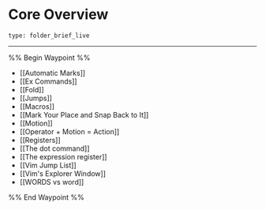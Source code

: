 # Core Overview
 
```ccard
type: folder_brief_live
```
 
---

%% Begin Waypoint %%
- [[Automatic Marks]]
- [[Ex Commands]]
- [[Fold]]
- [[Jumps]]
- [[Macros]]
- [[Mark Your Place and Snap Back to It]]
- [[Motion]]
- [[Operator + Motion = Action]]
- [[Registers]]
- [[The dot command]]
- [[The expression register]]
- [[Vim Jump List]]
- [[Vim's Explorer Window]]
- [[WORDS vs word]]

%% End Waypoint %%